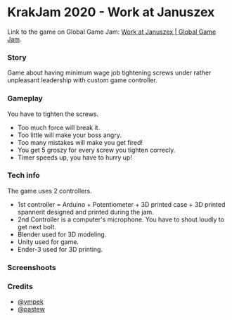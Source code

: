 # KrakJam 2020 - Work at Januszex

Link to the game on Global Game Jam: [Work at Januszex | Global Game Jam](https://globalgamejam.org/2020/games/work-januszex-2).  

### Story
Game about having minimum wage job tightening screws under rather unpleasant leadership with custom game controller.

### Gameplay
You have to tighten the screws.
* Too much force will break it.
* Too little will make your boss angry.
* Too many mistakes will make you get fired!
* You get 5 groszy for every screw you tighten correcly.
* Timer speeds up, you have to hurry up!

### Tech info
The game uses 2 controllers. 
* 1st controller = Arduino + Potentiometer + 3D printed case + 3D printed spannerit designed and printed during the jam. 
* 2nd Controller is a computer's microphone. You have to shout loudly to get next bolt.
* Blender used for 3D modeling.
* Unity used for game.
* Ender-3 used for 3D printing.

### Screenshoots 
### Credits
* [@ympek](http://ympek.net/)
* [@pastew](http://pastew.com/)

